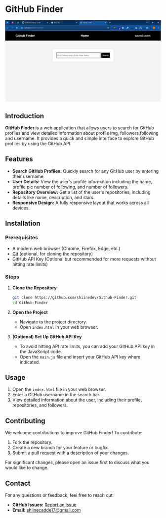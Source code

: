 ﻿# GitHub Finder

![GitHub Finder Screenshot](/scrreen/githubfinder.png)

## Introduction
**GitHub Finder** is a web application that allows users to search for GitHub profiles and view detailed information about profile img, followers,following and username. It provides a quick and simple interface to explore GitHub profiles by using the GitHub API.

## Features

- **Search GitHub Profiles:** Quickly search for any GitHub user by entering their username.
- **User Details:** View the user's profile information including the name, profile pic  number of following, and number of followers.
- **Repository Overview:** Get a list of the user's repositories, including details like name, description, and stars.
- **Responsive Design:** A fully responsive layout that works across all devices.

## Installation

### Prerequisites

- A modern web browser (Chrome, Firefox, Edge, etc.)
- [Git](https://git-scm.com/) (optional, for cloning the repository)
- GitHub API Key (Optional but recommended for more requests without hitting rate limits)

### Steps

1. **Clone the Repository**
    ```bash
    git clone https://github.com/shiinedev/Github-Finder.git
    cd Github-Finder
    ```

2. **Open the Project**
    - Navigate to the project directory.
    - Open `index.html` in your web browser.

3. **(Optional) Set Up GitHub API Key**
    - To avoid hitting API rate limits, you can add your GitHub API key in the JavaScript code.
    - Open the `main.js` file and insert your GitHub API key where indicated.

## Usage

1. Open the `index.html` file in your web browser.
2. Enter a GitHub username in the search bar.
3. View detailed information about the user, including their profile, repositories, and followers.

## Contributing

We welcome contributions to improve GitHub Finder! To contribute:

1. Fork the repository.
2. Create a new branch for your feature or bugfix.
3. Submit a pull request with a description of your changes.

For significant changes, please open an issue first to discuss what you would like to change.

## Contact

For any questions or feedback, feel free to reach out:

- **GitHub Issues:** [Report an issue](https://github.com/shiinedev/Github-Finder/issues)
- **Email:** shiinecadde17@gmail.com
